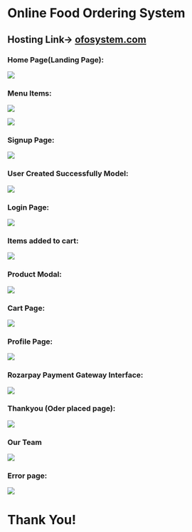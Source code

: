 # Online Food Ordering System 

## Hosting Link-> [ofosystem.com](https://ofosystem.herokuapp.com/)

### Home Page(Landing Page):

![](Project_Images/1.jpg)

### Menu Items:

![](Project_Images/2.jpg)


![](Project_Images/3.jpg)

### Signup Page:

![](Project_Images/signup.jpg)

### User Created Successfully Model:

![](Project_Images/user_created_successfully.jpg)

### Login Page:

![](Project_Images/6login.jpg)

### Items added to cart:

![](Project_Images/7.jpg)


### Product Modal:

![](Project_Images/product_modal.jpg)

### Cart Page:

![](Project_Images/cart_page.jpg)

### Profile Page:

![](Project_Images/profile_page.jpg)

### Rozarpay Payment Gateway Interface:

![](Project_Images/rozarpay_integration.jpg)

### Thankyou (Oder placed page):

![](Project_Images/thankyou_page.jpg)

### Our Team 

![](Project_Images/Our_Team.jpg)

### Error page:

![](Project_Images/error_page.jpg)

# Thank You!
